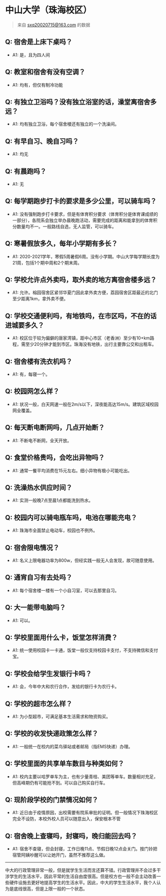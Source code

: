 # 中山大学（珠海校区）
> 来自 sxq20020715@163.com 的数据
## Q: 宿舍是上床下桌吗？
- A1: 是，且为四人间
## Q: 教室和宿舍有没有空调？
- A1: 均有，但仅有制冷功能
## Q: 有独立卫浴吗？没有独立浴室的话，澡堂离宿舍多远？
- A1: 均有独立卫浴，每个宿舍楼还有独立的一个洗澡间。
## Q: 有早自习、晚自习吗？
- A1: 均无
## Q: 有晨跑吗？
- A1: 无
## Q: 每学期跑步打卡的要求是多少公里，可以骑车吗？
- A1: 没有强制跑步打卡要求，但是有体育积分要求（体育积分是体育课成绩的一部分），各院系会独立举办晨晚跑活动，需要完成的距离和能拿到的体育积分数量均不一。一般路线自选，无人监管，可以骑车。
## Q: 寒暑假放多久，每年小学期有多长？
- A1: 2020-2021学年，寒假5周暑假6周。没有小学期。中山大学每学期长度为21周，包括1个期中周和2个期末周。
## Q: 学校允许点外卖吗，取外卖的地方离宿舍楼多远？
- A1: 允许。榕园宿舍区紧邻华夏门因此拿外卖方便，荔园宿舍区距最近的北门至少距离1km，拿外卖不便。
## Q: 学校交通便利吗，有地铁吗，在市区吗，不在的话进城要多久？
- A1: 校区位于较为偏僻的唐家湾镇，距中心市区（老香洲）至少有10+km路程，需至少20分钟才能到市区。珠海没有地铁，出行主要靠公交和出租车。
## Q: 宿舍楼有洗衣机吗？
- A1: 有，每寝一个。
## Q: 校园网怎么样？
- A1: 状况一般，白天网速一般在2m/s以下，深夜能高达15m/s。建筑区域校园网全覆盖。
## Q: 每天断电断网吗，几点开始断？
- A1: 不断电不断网，全天开放。
## Q: 食堂价格贵吗，会吃出异物吗？
- A1: 通常一餐平均消费在15元左右。细小异物有极小可能吃出。
## Q: 洗澡热水供应时间？
- A1: 实测一般晚7点至晨1点都能洗到热水。
## Q: 校园内可以骑电瓶车吗，电池在哪能充电？
- A1: 珠海市全面禁止电动车，校园也不例外。
## Q: 宿舍限电情况？
- A1: 名义上限电器功率为800w，但经实践一般无人会发现，故可随意使用。
## Q: 通宵自习有去处吗？
- A1: 每个宿舍楼一楼有一个小自习室，可以去那里自习。
## Q: 大一能带电脑吗？
- A1: 可以。
## Q: 学校里面用什么卡，饭堂怎样消费？
- A1: 统一使用校园卡一卡通，饭堂一般仅支持校园卡支付，不支持微信和支付宝。
## Q: 学校会给学生发银行卡吗？
- A1: 会，今年中大和农行合作，发给的银行卡为农行卡。
## Q: 学校的超市怎么样？
- A1: 为小型超市，可满足基本生活需求和物资购买。
## Q: 学校的收发快递政策怎么样？
- A1: 一般统一在校内的菜鸟驿站或者邮局（指EMS快递）办理。
## Q: 学校里面的共享单车数目与种类如何？
- A1: 校内主要以哈罗单车为主，也有少量青桔、美团等单车。数量相对充足，但高峰期仍有可能抢不到。可以自己购买自行车。
## Q: 现阶段学校的门禁情况如何？
- A1: 近日由于疫情原因，出校需要有院系审批的证明。但一般情况下珠海校区完全不设防，本校外校人员可以随意出入，保安根本不管
## Q: 宿舍晚上查寝吗，封寝吗，晚归能回去吗？
- A1: 宿舍不查寝，但会封寝，工作日晚11点、节假日晚12点会关门。按门铃把宿管阿姨吵醒可以让她开门，虽然不推荐这么做。
***
中大的行政管理非常一般，但是就学生生活而言还算不错。行政管理并不会过多干涉学生的生活水平，因此平常的生活自由度很高。但是校方也一般不会主动改善一些硬件设施去更好地提高学生的生活水平。因此，中大的学生生活水平，我个人认为是底线很高，但是上限一般的一个状态。